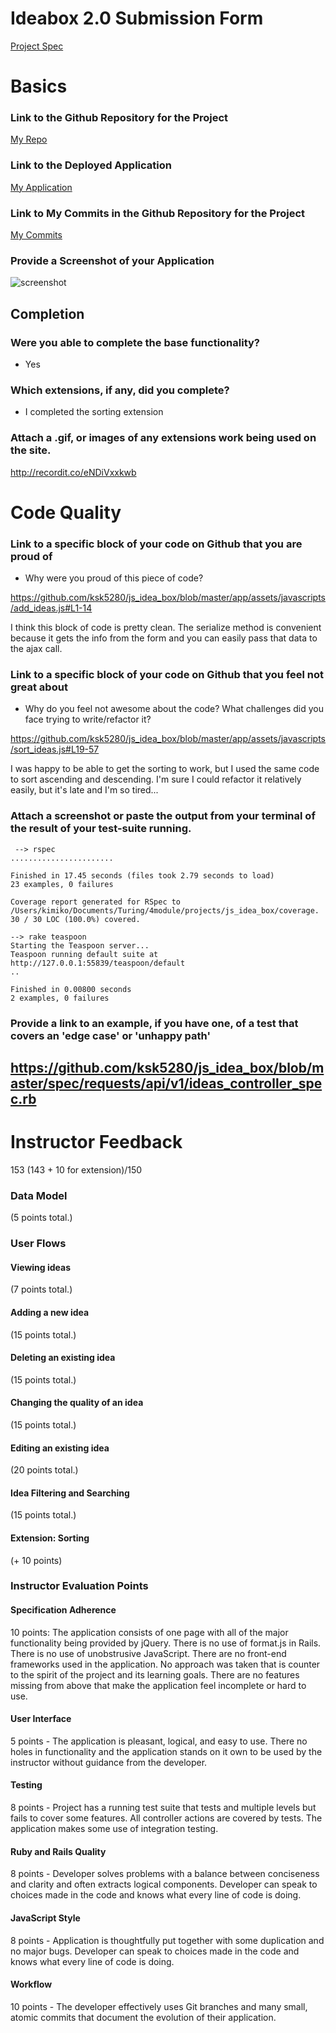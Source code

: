 # Ideabox 2.0 Submission Form
[Project Spec](https://github.com/turingschool/curriculum/blob/master/source/projects/revenge_of_idea_box.markdown)

# Basics

### Link to the Github Repository for the Project
[My Repo](https://github.com/ksk5280/js_idea_box)

### Link to the Deployed Application
[My Application](http://js-idea-box.herokuapp.com/)

### Link to My Commits in the Github Repository for the Project
[My Commits](https://github.com/ksk5280/js_idea_box/commits/master)

### Provide a Screenshot of your Application
![screenshot](images/screenshot.jpg)

## Completion

### Were you able to complete the base functionality?
* Yes

### Which extensions, if any, did you complete?
* I completed the sorting extension

### Attach a .gif, or images of any extensions work being used on the site.
http://recordit.co/eNDiVxxkwb

# Code Quality

### Link to a specific block of your code on Github that you are proud of
* Why were you proud of this piece of code?

https://github.com/ksk5280/js_idea_box/blob/master/app/assets/javascripts/add_ideas.js#L1-14

I think this block of code is pretty clean. The serialize method is convenient because it gets the info from the form and you can easily pass that data to the ajax call.


### Link to a specific block of your code on Github that you feel not great about
* Why do you feel not awesome about the code? What challenges did you face trying to write/refactor it?

https://github.com/ksk5280/js_idea_box/blob/master/app/assets/javascripts/sort_ideas.js#L19-57

I was happy to be able to get the sorting to work, but I used the same code to sort ascending and descending. I'm sure I could refactor it relatively easily, but it's late and I'm so tired...

### Attach a screenshot or paste the output from your terminal of the result of your test-suite running.
```
 --> rspec
.......................

Finished in 17.45 seconds (files took 2.79 seconds to load)
23 examples, 0 failures

Coverage report generated for RSpec to /Users/kimiko/Documents/Turing/4module/projects/js_idea_box/coverage. 30 / 30 LOC (100.0%) covered.

--> rake teaspoon
Starting the Teaspoon server...
Teaspoon running default suite at http://127.0.0.1:55839/teaspoon/default
..

Finished in 0.00800 seconds
2 examples, 0 failures
```
### Provide a link to an example, if you have one, of a test that covers an 'edge case' or 'unhappy path'

https://github.com/ksk5280/js_idea_box/blob/master/spec/requests/api/v1/ideas_controller_spec.rb
-----


# Instructor Feedback

153 (143 + 10 for extension)/150

### Data Model

(5 points total.)

### User Flows

#### Viewing ideas

(7 points total.)

#### Adding a new idea

(15 points total.)

#### Deleting an existing idea

(15 points total.)

#### Changing the quality of an idea

(15 points total.)

#### Editing an existing idea

(20 points total.)

#### Idea Filtering and Searching

(15 points total.)

#### Extension: Sorting
(+ 10 points)

### Instructor Evaluation Points

#### Specification Adherence

10 points: The application consists of one page with all of the major functionality being provided by jQuery. There is no use of format.js in Rails. There is no use of unobstrusive JavaScript. There are no front-end frameworks used in the application. No approach was taken that is counter to the spirit of the project and its learning goals. There are no features missing from above that make the application feel incomplete or hard to use.

#### User Interface

5 points - The application is pleasant, logical, and easy to use. There no holes in functionality and the application stands on it own to be used by the instructor without guidance from the developer.

#### Testing

8 points - Project has a running test suite that tests and multiple levels but fails to cover some features. All controller actions are covered by tests. The application makes some use of integration testing.

#### Ruby and Rails Quality

8 points - Developer solves problems with a balance between conciseness and clarity and often extracts logical components. Developer can speak to choices made in the code and knows what every line of code is doing.

#### JavaScript Style

8 points - Application is thoughtfully put together with some duplication and no major bugs. Developer can speak to choices made in the code and knows what every line of code is doing.

#### Workflow

10 points - The developer effectively uses Git branches and many small, atomic commits that document the evolution of their application.
